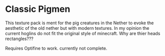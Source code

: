 # Classic Pigmen

This texture pack is ment for the pig creatures in the Nether to evoke the aesthetic of the old nether but with modern textures. In my opinion the current hoglins do not fit the original style of minecraft. Why are thier heads rectangles???

Requires Optifine to work. currently not complete.
